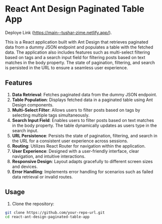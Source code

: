 # React Ant Design Paginated Table App
Deploye Link (https://main--tushar-zime.netlify.app/).

This is a React application built with Ant Design that retrieves paginated data from a dummy JSON endpoint and populates a table with the fetched data. The application also includes features such as multi-select filtering based on tags and a search input field for filtering posts based on text matches in the body property. The state of pagination, filtering, and search is persisted in the URL to ensure a seamless user experience.

## Features

1. **Data Retrieval**: Fetches paginated data from the dummy JSON endpoint.
2. **Table Population**: Displays fetched data in a paginated table using Ant Design components.
3. **Multi-Select Filter**: Allows users to filter posts based on tags by selecting multiple tags simultaneously.
4. **Search Input Field**: Enables users to filter posts based on text matches in the body property. The table dynamically updates as users type in the search input.
5. **URL Persistence**: Persists the state of pagination, filtering, and search in the URL for a consistent user experience across sessions.
6. **Routing**: Utilizes React Router for navigation within the application.
7. **User Experience**: Designed with a user-friendly interface, clear navigation, and intuitive interactions.
8. **Responsive Design**: Layout adapts gracefully to different screen sizes and devices.
9. **Error Handling**: Implements error handling for scenarios such as failed data retrieval or invalid routes.

## Usage

1. Clone the repository:

```bash
git clone https://github.com/your-repo-url.git
cd react-ant-design-paginated-table-app
